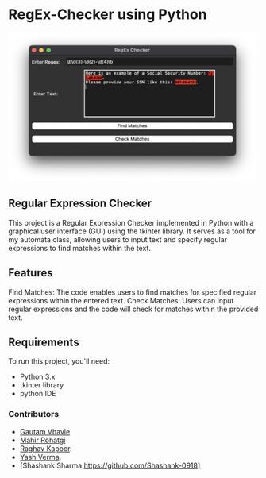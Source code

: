# RegEx-Checker using Python

<img src="https://raw.githubusercontent.com/GautamVhavle/Regex-Checker/main/demo.png" alt="Demo Image" width="500" height="300">

## Regular Expression Checker
This project is a Regular Expression Checker implemented in Python with a graphical user interface (GUI) using the tkinter library. It serves as a tool for my automata class, allowing users to input text and specify regular expressions to find matches within the text.

## Features
Find Matches: The code enables users to find matches for specified regular expressions within the entered text.
Check Matches: Users can input regular expressions and the code will check for matches within the provided text.

## Requirements
To run this project, you'll need:
- Python 3.x
- tkinter library
- python IDE

### Contributors
- [Gautam Vhavle](https://www.github.com/GautamVhavle)
- [Mahir Rohatgi](https://github.com/MahirRohatgi18)
- [Raghav Kapoor](https://github.com/raghavkapoor-prog).
- [Yash Verma](https://github.com/Vyash2002).
- [Shashank Sharma:https://github.com/Shashank-0918]
